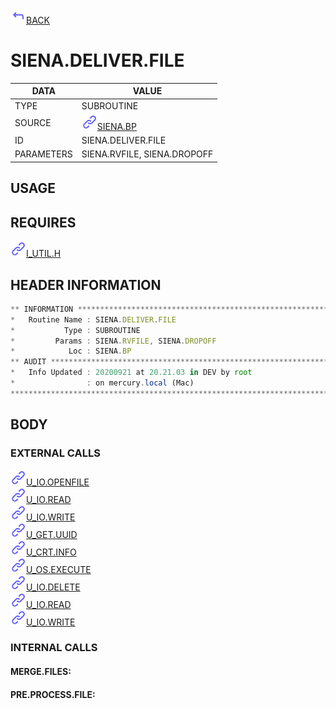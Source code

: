 <img src="../.resources/themes/unicons-line-6563ff/corner-up-left-alt.svg" alt="BACK" width="25" />[BACK](../DOCS/SIENA.BP.md)  
# SIENA.DELIVER.FILE  
|DATA|VALUE|
| --- | --- |
|TYPE|SUBROUTINE|
|SOURCE|<img src="../.resources/themes/unicons-line-6563ff/link.svg" alt="SIENA.BP" width="25" />[SIENA.BP](../DOCS/SIENA.BP.md)|
|ID|SIENA.DELIVER.FILE|
|PARAMETERS|SIENA.RVFILE, SIENA.DROPOFF|
    
## USAGE  
  
## REQUIRES  
<img src="../.resources/themes/unicons-line-6563ff/link.svg" alt="I_UTIL.H" width="25" />[I_UTIL.H](../DOCS.PAGE/I_UTIL.H.md)  
    
## HEADER INFORMATION  
```javascript
** INFORMATION ****************************************************************
*   Routine Name : SIENA.DELIVER.FILE
*           Type : SUBROUTINE
*         Params : SIENA.RVFILE, SIENA.DROPOFF
*            Loc : SIENA.BP
** AUDIT **********************************************************************
*   Info Updated : 20200921 at 20.21.03 in DEV by root
*                : on mercury.local (Mac)
*******************************************************************************

```
## BODY  
### EXTERNAL CALLS  
<img src="../.resources/themes/unicons-line-6563ff/link.svg" alt="U_IO.OPENFILE" width="25" />[U_IO.OPENFILE](../DOCS.PAGE/U_IO.OPENFILE.md)  
<img src="../.resources/themes/unicons-line-6563ff/link.svg" alt="U_IO.READ" width="25" />[U_IO.READ](../DOCS.PAGE/U_IO.READ.md)  
<img src="../.resources/themes/unicons-line-6563ff/link.svg" alt="U_IO.WRITE" width="25" />[U_IO.WRITE](../DOCS.PAGE/U_IO.WRITE.md)  
<img src="../.resources/themes/unicons-line-6563ff/link.svg" alt="U_GET.UUID" width="25" />[U_GET.UUID](../DOCS.PAGE/U_GET.UUID.md)  
<img src="../.resources/themes/unicons-line-6563ff/link.svg" alt="U_CRT.INFO" width="25" />[U_CRT.INFO](../DOCS.PAGE/U_CRT.INFO.md)  
<img src="../.resources/themes/unicons-line-6563ff/link.svg" alt="U_OS.EXECUTE" width="25" />[U_OS.EXECUTE](../DOCS.PAGE/U_OS.EXECUTE.md)  
<img src="../.resources/themes/unicons-line-6563ff/link.svg" alt="U_IO.DELETE" width="25" />[U_IO.DELETE](../DOCS.PAGE/U_IO.DELETE.md)  
<img src="../.resources/themes/unicons-line-6563ff/link.svg" alt="U_IO.READ" width="25" />[U_IO.READ](../DOCS.PAGE/U_IO.READ.md)  
<img src="../.resources/themes/unicons-line-6563ff/link.svg" alt="U_IO.WRITE" width="25" />[U_IO.WRITE](../DOCS.PAGE/U_IO.WRITE.md)  
### INTERNAL CALLS  
#### MERGE.FILES:  
  
#### PRE.PROCESS.FILE:  
  
  
